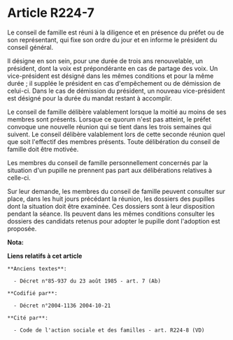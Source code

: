 # Article R224-7

Le conseil de famille est réuni à la diligence et en présence du préfet ou de son représentant, qui fixe son ordre du jour et
en informe le président du conseil général.

Il désigne en son sein, pour une durée de trois ans renouvelable, un président, dont la voix est prépondérante en cas de
partage des voix. Un vice-président est désigné dans les mêmes conditions et pour la même durée ; il supplée le président en
cas d'empêchement ou de démission de celui-ci. Dans le cas de démission du président, un nouveau vice-président est désigné
pour la durée du mandat restant à accomplir.

Le conseil de famille délibère valablement lorsque la moitié au moins de ses membres sont présents. Lorsque ce quorum n'est
pas atteint, le préfet convoque une nouvelle réunion qui se tient dans les trois semaines qui suivent. Le conseil délibère
valablement lors de cette seconde réunion quel que soit l'effectif des membres présents. Toute délibération du conseil de
famille doit être motivée.

Les membres du conseil de famille personnellement concernés par la situation d'un pupille ne prennent pas part aux
délibérations relatives à celle-ci.

Sur leur demande, les membres du conseil de famille peuvent consulter sur place, dans les huit jours précédant la réunion,
les dossiers des pupilles dont la situation doit être examinée. Ces dossiers sont à leur disposition pendant la séance. Ils
peuvent dans les mêmes conditions consulter les dossiers des candidats retenus pour adopter le pupille dont l'adoption est
proposée.

**Nota:**



**Liens relatifs à cet article**

	**Anciens textes**:

	  - Décret n°85-937 du 23 août 1985 - art. 7 (Ab)

	**Codifié par**:

	  - Décret n°2004-1136 2004-10-21

	**Cité par**:

	  - Code de l'action sociale et des familles - art. R224-8 (VD)
